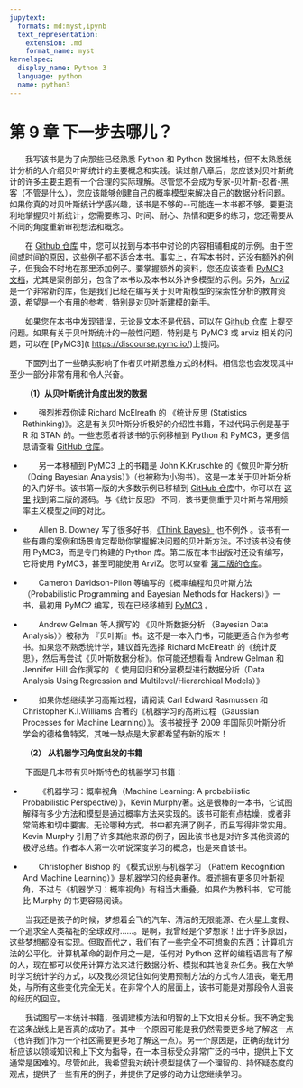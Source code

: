 ```yaml
---
jupytext:
  formats: md:myst,ipynb
  text_representation:
    extension: .md
    format_name: myst
kernelspec:
  display_name: Python 3
  language: python
  name: python3
---
```


#  第 9 章 下一步去哪儿？

<style>p{text-indent:2em;2}</style>

我写该书是为了向那些已经熟悉 Python 和 Python 数据堆栈，但不太熟悉统计分析的人介绍贝叶斯统计的主要概念和实践。读过前八章后，您应该对贝叶斯统计的许多主要主题有一个合理的实际理解。尽管您不会成为专家-贝叶斯-忍者-黑客（不管是什么），您应该能够创建自己的概率模型来解决自己的数据分析问题。如果你真的对贝叶斯统计学感兴趣，该书是不够的--可能连一本书都不够。要更流利地掌握贝叶斯统计，您需要练习、时间、耐心、热情和更多的练习，您还需要从不同的角度重新审视想法和概念。

在 [Github 仓库](https://​/​github.com.​aloctavodia/​BAP) 中，您可以找到与本书中讨论的内容相辅相成的示例。由于空间或时间的原因，这些例子都不适合本书。事实上，在写本书时，还没有额外的例子，但我会不时地在那里添加例子。要掌握额外的资料，您还应该查看 [PyMC3 文档](https:/​/​docs.pymc.io)，尤其是案例部分，包含了本书以及本书以外许多模型的示例。另外，[ArviZ](https:/​/github.​com/​arviz-​devs/​arviz_​resources) 是一个非常新的库，但是我们已经在编写关于贝叶斯模型的探索性分析的教育资源，希望是一个有用的参考，特别是对贝叶斯建模的新手。

如果您在本书中发现错误，无论是文本还是代码，可以在 [Github 仓库](https://​/​github.com.​aloctavodia/​BAP) 上提交问题。如果有关于贝叶斯统计的一般性问题，特别是与 PyMC3 或 arviz 相关的问题，可以在​ [PyMC3](t https://discourse.pymc.io/)上提问。

下面列出了一些确实影响了作者贝叶斯思维方式的材料。相信您也会发现其中至少一部分非常有用和令人兴奋。

**（1）从贝叶斯统计角度出发的数据**

- 强烈推荐你读 Richard McElreath 的 《统计反思 (Statistics Rethinking)》。这是有关贝叶斯分析极好的介绍性书籍，不过代码示例是基于 R 和 STAN 的。一些志愿者将该书的示例移植到 Python 和 PyMC3，更多信息请查看 [GitHub 仓库](https://github.com/pymc-devs/resources/blob/master/Rethinking/)。
  
- 另一本移植到 PyMC3 上的书籍是 John K.Kruschke 的《做贝叶斯分析（Doing Bayesian Analysis）》（也被称为小狗书）。这是一本关于贝叶斯分析的入门好书。该书第一版的大多数示例已移植到 [GitHub 仓库](https://github.com/aloctavodia/Doing_bayesian_data_analysis)中。你可以在 [这里](https:/​/​github.​com/​JWarmenhoven/​DBDApython) 找到第二版的源码。与《统计反思》 不同，该书更侧重于贝叶斯与常用频率主义模型之间的对比。
  
- Allen B. Downey 写了很多好书，[《Think Bayes》](http://greenteapress.com/wp/Think-Bayes/​) 也不例外 。该书有一些有趣的案例和场景肯定帮助你掌握解决问题的贝叶斯方法。不过该书没有使用 PyMC3，而是专门构建的 Python 库。第二版在本书出版时还没有编写，它将使用 PyMC3，甚至可能使用 ArviZ。您可以查看 [第二版的仓库](https:/​/​github.​com/​AllenDowney/​ThinkBayes2)。

- Cameron Davidson-Pilon 等编写的《概率编程和贝叶斯方法 （Probabilistic Programming and Bayesian
Methods for Hackers）》一书，最初用 PyMC2 编写，现在已经移植到 [PyMC3](https://github.com/quantopian/Probabilistic-Programming-and-Bayesian-Methods-for-Hacker) 。


- Andrew Gelman 等人撰写的 《贝叶斯数据分析 （Bayesian Data Analysis）》被称为 『贝叶斯』书。这不是一本入门书，可能更适合作为参考书。如果您不熟悉统计学，建议首先选择 Richard McElreath 的《统计反思》，然后再尝试《贝叶斯数据分析》。你可能还想看看 Andrew Gelman 和 Jennifer Hill 合作撰写的 《 使用回归和分层模型进行数据分析（Data Analysis Using Regression and Multilevel/Hierarchical Models）》

- 如果你想继续学习高斯过程，请阅读 Carl Edward Rasmussen 和 Christopher K.I.Williams 合著的《机器学习的高斯过程（Gaussian Processes for Machine Learning）》。该书被授予 2009 年国际贝叶斯分析学会的德格鲁特奖，其唯一缺点是大家都希望有新的版本！

 **（2） 从机器学习角度出发的书籍**

下面是几本带有贝叶斯特色的机器学习书籍：

- 《机器学习：概率视角（Machine Learning: A probabilistic Probabilistic Perspective）》，Kevin Murphy著。这是很棒的一本书，它试图解释有多少方法和模型是通过概率方法来实现的。该书可能有点枯燥，或者非常简练和切中要害。无论哪种方式，书中都充满了例子，而且写得非常实用。Kevin Murphy 引用了许多其他来源的例子，因此该书也是对许多其他资源的极好总结。作者本人第一次听说深度学习的概念，也是来自该书。

- Christopher Bishop 的 《模式识别与机器学习 （Pattern Recognition And Machine Learning）》是机器学习的经典著作。概述拥有更多贝叶斯视角，不过与《机器学习：概率视角》有相当大重叠。如果作为教科书，它可能比 Murphy 的书更容易阅读。

当我还是孩子的时候，梦想着会飞的汽车、清洁的无限能源、在火星上度假、一个追求全人类福祉的全球政府……。是啊，我曾经是个梦想家！出于许多原因，这些梦想都没有实现。但取而代之，我们有了一些完全不可想象的东西：计算机方法的公平化。计算机革命的副作用之一是，任何对 Python 这样的编程语言有了解的人，现在都可以使用计算方法来进行数据分析、模拟和其他复杂任务。我在大学时学习统计学的方式，以及我必须记住如何使用预制方法的方式令人沮丧，毫无用处，与所有这些变化完全无关。在非常个人的层面上，该书可能是对那段令人沮丧的经历的回应。

我试图写一本统计书籍，强调建模方法和明智的上下文相关分析。我不确定我在这条战线上是否真的成功了。其中一个原因可能是我仍然需要更多地了解这一点（也许我们作为一个社区需要更多地了解这一点）。另一个原因是，正确的统计分析应该以领域知识和上下文为指导，在一本目标受众非常广泛的书中，提供上下文通常是困难的。尽管如此，我希望我对统计模型提供了一个理智的、持怀疑态度的观点，提供了一些有用的例子，并提供了足够的动力让您继续学习。
